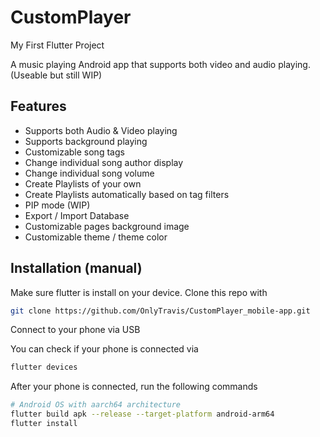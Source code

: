 # CustomPlayer

My First Flutter Project

A music playing Android app that supports both video and audio playing.
(Useable but still WIP)

## Features
* Supports both Audio & Video playing
* Supports background playing
* Customizable song tags
* Change individual song author display
* Change individual song volume
* Create Playlists of your own
* Create Playlists automatically based on tag filters
* PIP mode (WIP)
* Export / Import Database
* Customizable pages background image
* Customizable theme / theme color

## Installation (manual)
Make sure flutter is install on your device.
Clone this repo with
```bash
git clone https://github.com/OnlyTravis/CustomPlayer_mobile-app.git
```
Connect to your phone via USB

You can check if your phone is connected via
```bash
flutter devices
```
After your phone is connected, run the following commands
```bash
# Android OS with aarch64 architecture
flutter build apk --release --target-platform android-arm64
flutter install
```